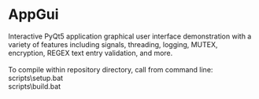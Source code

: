 # AppGui
Interactive PyQt5 application graphical user interface demonstration with a variety of features including signals, threading, logging, MUTEX, encryption, REGEX text entry validation, and more.<br>
<br>
To compile within repository directory, call from command line:<br>
scripts\setup.bat<br>
scripts\build.bat
